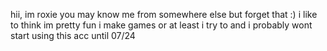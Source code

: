 hii, im roxie
you may know me from somewhere else but forget that :)
i like to think im pretty fun
i make games or at least i try to
and i probably wont start using this acc until 07/24
